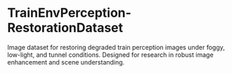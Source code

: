 # TrainEnvPerception-RestorationDataset
Image dataset for restoring degraded train perception images under foggy, low-light, and tunnel conditions. Designed for research in robust image enhancement and scene understanding.
